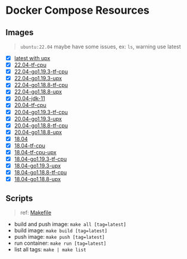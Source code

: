 # Docker Compose Resources

## Images

>`ubuntu:22.04` maybe have some issues, ex: `ls`, warning use latest

- [x] [latest with upx](./latest/Dockerfile)
- [x] [22.04-tf-cpu](./22.04-tf-cpu/Dockerfile)
- [x] [22.04-go1.19.3-tf-cpu](./22.04-go1.19.3-tf-cpu/Dockerfile)
- [x] [22.04-go1.19.3-upx](./22.04-go1.19.3-upx/Dockerfile)
- [x] [22.04-go1.18.8-tf-cpu](./22.04-go1.18.8-tf-cpu/Dockerfile)
- [x] [22.04-go1.18.8-upx](./22.04-go1.18.8-upx/Dockerfile)
- [x] [20.04-jdk-11](./20.04-jdk-11/Dockerfile)
- [x] [20.04-tf-cpu](./20.04-tf-cpu/Dockerfile)
- [x] [20.04-go1.19.3-tf-cpu](./20.04-go1.19.3-tf-cpu/Dockerfile)
- [x] [20.04-go1.19.3-upx](./20.04-go1.19.3-upx/Dockerfile)
- [x] [20.04-go1.18.8-tf-cpu](./20.04-go1.18.8-tf-cpu/Dockerfile)
- [x] [20.04-go1.18.8-upx](./20.04-go1.18.8-upx/Dockerfile)
- [x] [18.04](./18.04/Dockerfile)
- [x] [18.04-tf-cpu](./18.04-tf-cpu/Dockerfile)
- [x] [18.04-tf-cpu-upx](./18.04-tf-cpu-upx/Dockerfile)
- [x] [18.04-go1.19.3-tf-cpu](./18.04-go1.19.3-tf-cpu/Dockerfile)
- [x] [18.04-go1.19.3-upx](./18.04-go1.19.3-upx/Dockerfile)
- [x] [18.04-go1.18.8-tf-cpu](./18.04-go1.18.8-tf-cpu/Dockerfile)
- [x] [18.04-go1.18.8-upx](./18.04-go1.18.8-upx/Dockerfile)

## Scripts

>ref: [Makefile](./Makefile)

- build and push image: `make all [tag=latest]`
- build image: `make build [tag=latest]`
- push image: `make push [tag=latest]`
- run container: `make run [tag=latest]`
- list all tags: `make | make list`

